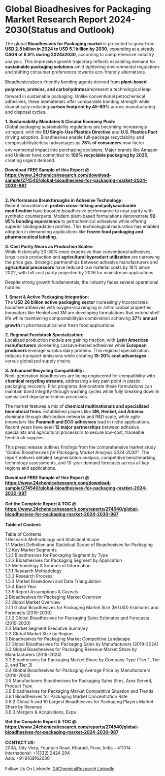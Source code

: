 <h1>Global Bioadhesives for Packaging Market Research Report 2024-2030(Status and Outlook)</h1><p>The global <strong>Bioadhesives for Packaging market</strong> is projected to grow from <strong>USD 2.8 billion in 2024 to USD 5.1 billion by 2030</strong>, expanding at a steady <strong>CAGR of 8.9% during 2024â2030</strong>, according to comprehensive industry analysis. This impressive growth trajectory reflects escalating demand for <strong>sustainable packaging solutions</strong> amid tightening environmental regulations and shifting consumer preferences towards eco-friendly alternatives.</p><p>Bioadhesivesâeco-friendly bonding agents derived from <strong>plant-based polymers, proteins, and carbohydrates</strong>ârepresent a technological leap forward in sustainable packaging. Unlike conventional petrochemical adhesives, these biomaterials offer comparable bonding strength while dramatically reducing <strong>carbon footprint by 45-60%</strong> across manufacturing and disposal cycles.</p><p><strong>1. Sustainability Mandates &amp; Circular Economy Push:</strong><br>
Global packaging sustainability regulations are becoming increasingly stringent, with the <strong>EU Single-Use Plastics Directive</strong> and <strong>U.S. Plastics Pact</strong> driving adoption. Bioadhesives enable full-package recyclability and composabilityâcritical advantages as <strong>78% of consumers</strong> now factor environmental impact into purchasing decisions. Major brands like Amazon and Unilever have committed to <strong>100% recyclable packaging by 2025</strong>, creating urgent demand.</p><div><b>Download FREE Sample of this Report @ 
            <a href="https://www.24chemicalresearch.com/download-sample/274540/global-bioadhesives-for-packaging-market-2024-2030-987">
            https://www.24chemicalresearch.com/download-sample/274540/global-bioadhesives-for-packaging-market-2024-2030-987</a></b></div><br><p><strong>2. Performance Breakthroughs in Adhesive Technology:</strong><br>
Recent innovations in <strong>protein cross-linking and polysaccharide modification</strong> have boosted bioadhesive performance to near-parity with synthetic counterparts. Modern plant-based formulations demonstrate <strong>92-95% bonding equivalence</strong> to petrochemical adhesives while offering superior biodegradation profiles. This technological maturation has enabled adoption in demanding applications like <strong>frozen food packaging and pharmaceutical labeling</strong>.</p><p><strong>3. Cost Parity Nears as Production Scales:</strong><br>
While historically 20-30% more expensive than conventional adhesives, large-scale production and <strong>agricultural byproduct utilization</strong> are narrowing the price gap. Strategic partnerships between adhesive manufacturers and <strong>agricultural processors</strong> have reduced raw material costs by 18% since 2022, with full cost parity projected by 2026 for mainstream applications.</p><p>Despite strong growth fundamentals, the industry faces several operational hurdles:</p><p><strong>1. Smart &amp; Active Packaging Integration:</strong><br>
The <strong>USD 26 billion active packaging sector</strong> increasingly incorporates bioactive adhesives with oxygen-scavenging or antimicrobial properties. Innovators like Henkel and 3M are developing formulations that extend shelf life while maintaining compostabilityâa combination achieving <strong>37% annual growth</strong> in pharmaceutical and fresh food applications.</p><p><strong>2. Regional Feedstock Specialization:</strong><br>
Localized production models are gaining traction, with <strong>Latin American manufacturers</strong> pioneering cassava-based adhesives while <strong>European producers</strong> leverage surplus dairy proteins. This regional specialization reduces transport emissions while creating <strong>15-20% cost advantages</strong> versus globalized supply chains.</p><p><strong>3. Advanced Recycling Compatibility:</strong><br>
Next-generation bioadhesives are being engineered for compatibility with <strong>chemical recycling streams</strong>, addressing a key pain point in plastic packaging recovery. Pilot programs demonstrate these formulations can maintain bond integrity through washing cycles while fully breaking down in specialized depolymerization processes.</p><p>The market features a mix of <strong>chemical multinationals and specialized biomaterial firms</strong>. Established players like <strong>3M, Henkel, and Arkema</strong> dominate through distribution networks and R&amp;D scale, while agile innovators like <strong>Paramelt and ECO adhesives</strong> lead in niche applications. Recent years have seen <strong>12 major partnerships</strong> between adhesive specialists and agricultural processors to secure low-cost, traceable feedstock supplies.</p><p>This press release outlines findings from the comprehensive market study <em>"Global Bioadhesives for Packaging Market Analysis 2024-2030"</em>. The report delivers detailed segmentation analysis, competitive benchmarking, technology assessments, and 10-year demand forecasts across all key regions and applications.</p><div><b>Download FREE Sample of this Report @ 
            <a href="https://www.24chemicalresearch.com/download-sample/274540/global-bioadhesives-for-packaging-market-2024-2030-987">
            https://www.24chemicalresearch.com/download-sample/274540/global-bioadhesives-for-packaging-market-2024-2030-987</a></b></div><br><div><b>Get the Complete Report & TOC @ 
            <a href="https://www.24chemicalresearch.com/reports/274540/global-bioadhesives-for-packaging-market-2024-2030-987">
            https://www.24chemicalresearch.com/reports/274540/global-bioadhesives-for-packaging-market-2024-2030-987</a></b></div><br>
            <b>Table of Content:</b><p>Table of Contents<br />
1 Research Methodology and Statistical Scope<br />
1.1 Market Definition and Statistical Scope of Bioadhesives for Packaging<br />
1.2 Key Market Segments<br />
1.2.1 Bioadhesives for Packaging Segment by Type<br />
1.2.2 Bioadhesives for Packaging Segment by Application<br />
1.3 Methodology & Sources of Information<br />
1.3.1 Research Methodology<br />
1.3.2 Research Process<br />
1.3.3 Market Breakdown and Data Triangulation<br />
1.3.4 Base Year<br />
1.3.5 Report Assumptions & Caveats<br />
2 Bioadhesives for Packaging Market Overview<br />
2.1 Global Market Overview<br />
2.1.1 Global Bioadhesives for Packaging Market Size (M USD) Estimates and Forecasts (2019-2030)<br />
2.1.2 Global Bioadhesives for Packaging Sales Estimates and Forecasts (2019-2030)<br />
2.2 Market Segment Executive Summary<br />
2.3 Global Market Size by Region<br />
3 Bioadhesives for Packaging Market Competitive Landscape<br />
3.1 Global Bioadhesives for Packaging Sales by Manufacturers (2019-2024)<br />
3.2 Global Bioadhesives for Packaging Revenue Market Share by Manufacturers (2019-2024)<br />
3.3 Bioadhesives for Packaging Market Share by Company Type (Tier 1, Tier 2, and Tier 3)<br />
3.4 Global Bioadhesives for Packaging Average Price by Manufacturers (2019-2024)<br />
3.5 Manufacturers Bioadhesives for Packaging Sales Sites, Area Served, Product Type<br />
3.6 Bioadhesives for Packaging Market Competitive Situation and Trends<br />
3.6.1 Bioadhesives for Packaging Market Concentration Rate<br />
3.6.2 Global 5 and 10 Largest Bioadhesives for Packaging Players Market Share by Revenue<br />
3.6.3 Mergers & Acquisitions, Expa</p><div><b>Get the Complete Report & TOC @ 
            <a href="https://www.24chemicalresearch.com/reports/274540/global-bioadhesives-for-packaging-market-2024-2030-987">
            https://www.24chemicalresearch.com/reports/274540/global-bioadhesives-for-packaging-market-2024-2030-987</a></b></div><br><b>CONTACT US:</b><br>
            203A, City Vista, Fountain Road, Kharadi, Pune, India - 411014<br>
            International: +1(332) 2424 294<br>
            Asia: +91 9169162030 <br><br>
            Follow Us On LinkedIn: <a href="https://www.linkedin.com/company/24chemicalresearch/">24ChemicalResearch LinkedIn</a>